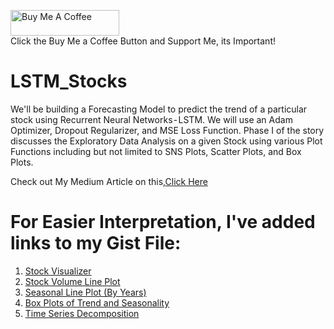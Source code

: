 <a href="https://www.buymeacoffee.com/therealnavzz" target="_blank"><img src="https://cdn.buymeacoffee.com/buttons/default-orange.png" alt="Buy Me A Coffee" height="41" width="174"></a><br/>
Click the Buy Me a Coffee Button and Support Me, its Important!
# LSTM_Stocks
We'll be building a Forecasting Model to predict the trend of a particular stock using Recurrent Neural Networks - LSTM. We will use an Adam Optimizer, Dropout Regularizer, and MSE Loss Function. Phase I of the story discusses the Exploratory Data Analysis on a given Stock using various Plot Functions including but not limited to SNS Plots, Scatter Plots, and Box Plots.

Check out My Medium Article on this,[Click Here](https://therealnavzz.medium.com/stock-price-prediction-using-long-short-term-memory-networks-lstms-approach-i-aeaf60c0fd0b)

# For Easier Interpretation, I've added links to my Gist File:
1) [Stock Visualizer](https://gist.github.com/therealnaveenkamal/4e6f5817a4731abedb1a5529d2645cfb)
2) [Stock Volume Line Plot](https://gist.github.com/therealnaveenkamal/a798a177447a1c99d80519ed7b9e7ab5)
3) [Seasonal Line Plot (By Years)](https://gist.github.com/therealnaveenkamal/bc46d23f3629759484b6150d90832608)
4) [Box Plots of Trend and Seasonality](https://gist.github.com/therealnaveenkamal/4c4a049f2b533f17f06ef92c22e06e40)
5) [Time Series Decomposition](https://gist.github.com/therealnaveenkamal/7b4da00cd290f95f799cb07b0c49ef5c)
